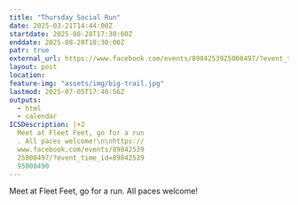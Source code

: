 ```yaml
---
title: "Thursday Social Run"
date: 2025-03-21T14:44:00Z
startdate: 2025-08-28T17:30:00Z
enddate: 2025-08-28T18:30:00Z
patr: true
external_url: https://www.facebook.com/events/8984253925008497/?event_time_id=8984253995008490
layout: post
location: 
feature-img: "assets/img/big-trail.jpg"
lastmod: 2025-07-05T17:40:56Z
outputs:
  - html
  - calendar
ICSDescription: |+2
  Meet at Fleet Feet, go for a run  . All paces welcome!\n\nhttps://  www.facebook.com/events/89842539  25008497/?event_time_id=89842539  95008490
---
```


Meet at Fleet Feet, go for a run. All paces welcome!<br>
  <br>
  
